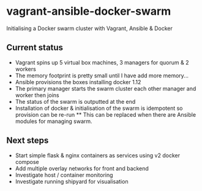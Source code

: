 # vagrant-ansible-docker-swarm
Initialising a Docker swarm cluster with Vagrant, Ansible &amp; Docker

## Current status
* Vagrant spins up 5 virtual box machines, 3 managers for quorum & 2 workers
* The memory footprint is pretty small until I have add more memory...
* Ansible provisions the boxes installing docker 1.12
* The primary manager starts the swarm cluster each other manager and worker then joins
* The status of the swarm is outputted at the end
* Installation of docker & initialisation of the swarm is idempotent so provision can be re-run
** This can be replaced when there are Ansible modules for managing swarm.

## Next steps
* Start simple flask & nginx containers as services using v2 docker compose
* Add multiple overlay networks for front and backend
* Investigate host / container monitoring
* Investigate running shipyard for visualisation

